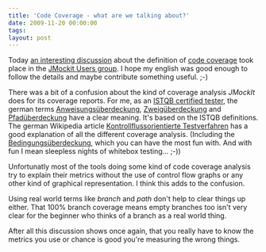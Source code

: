 ```yaml
---
title: 'Code Coverage - what are we talking about?'
date: 2009-11-20 00:00:00 
tags: 
layout: post
---
```

<p>Today <a href="http://groups.google.com/group/jmockit-users/browse_thread/thread/42fc076e61843907">an interesting discussion</a> about the definition of <a href="http://en.wikipedia.org/wiki/Code_coverage">code coverage</a> took place in the <a href="http://groups.google.com/group/jmockit-users">JMockit Users group</a>. I hope my english was good enough to follow the details and maybe contribute something useful. ;-)</p>
<p>There was a bit of a confusion about the kind of coverage analysis <em>JMockIt</em> does for its coverage reports. For me, as an <a href="http://www.istqb.org/">ISTQB certified tester</a>, the german terms <a href="http://de.wikipedia.org/wiki/Kontrollflussorientierte_Testverfahren#C0._Anweisungs.C3.BCberdeckungstest_.28Statement_Coverage.29">Anweisungs&uuml;berdeckung</a>, <a href="http://de.wikipedia.org/wiki/Kontrollflussorientierte_Testverfahren#C1._Zweig.C3.BCberdeckungstest_.28Branch_Coverage.29">Zweig&uuml;berdeckung</a> and <a href="http://de.wikipedia.org/wiki/Kontrollflussorientierte_Testverfahren#C2._Pfad.C3.BCberdeckungstest_.28Path_Coverage.29">Pfad&uuml;berdeckung</a> have a clear meaning. It's based on the ISTQB definitions. The german Wikipedia article <a href="http://de.wikipedia.org/wiki/Kontrollflussorientierte_Testverfahren">Kontrollflussorientierte Testverfahren</a> has a good explanation of all the different coverage analysis. (Including the <a href="http://de.wikipedia.org/wiki/Kontrollflussorientierte_Testverfahren#C3._Bedingungs.C3.BCberdeckungstest">Bedingungs&uuml;berdeckung</a>, which you can have the most fun with. And with fun I mean sleepless nights of whitebox testing... ;-))</p>
<p>Unfortunatly most of the tools doing some kind of code coverage analysis try to explain their metrics without the use of control flow graphs or any other kind of graphical representation. I think this adds to the confusion.</p>
<p>Using real world terms like <em>branch</em> and <em>path</em> don't help to clear things up either. That 100% branch coverage means empty branches too isn't very clear for the beginner who thinks of a branch as a real world thing.</p>
<p>After all this discussion shows once again, that you really have to know the metrics you use or chance is good you're measuring the wrong things.</p>
